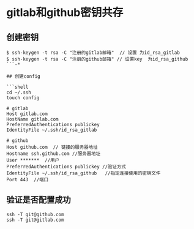 # gitlab和github密钥共存


## 创建密钥

```shell
$ ssh-keygen -t rsa -C "注册的gitlab邮箱"  // 设置 为id_rsa_gitlab
$ ssh-keygen -t rsa -C "注册的github邮箱" // 设置key  为id_rsa_github
```-*

## 创建config

```shell
cd ~/.ssh
touch config
```

```shell
# gitlab
Host gitlab.com
HostName gitlab.com
PreferredAuthentications publickey
IdentityFile ~/.ssh/id_rsa_gitlab

# github
Host github.com  // 链接的服务器地址
Hostname ssh.github.com //服务器地址
User *******  //用户
PreferredAuthentications publickey //验证方式
IdentityFile ~/.ssh/id_rsa_github   //指定连接使用的密钥文件
Port 443  //端口
```



## 验证是否配置成功
```shell
ssh -T git@github.com
ssh -T git@gitlab.com
```